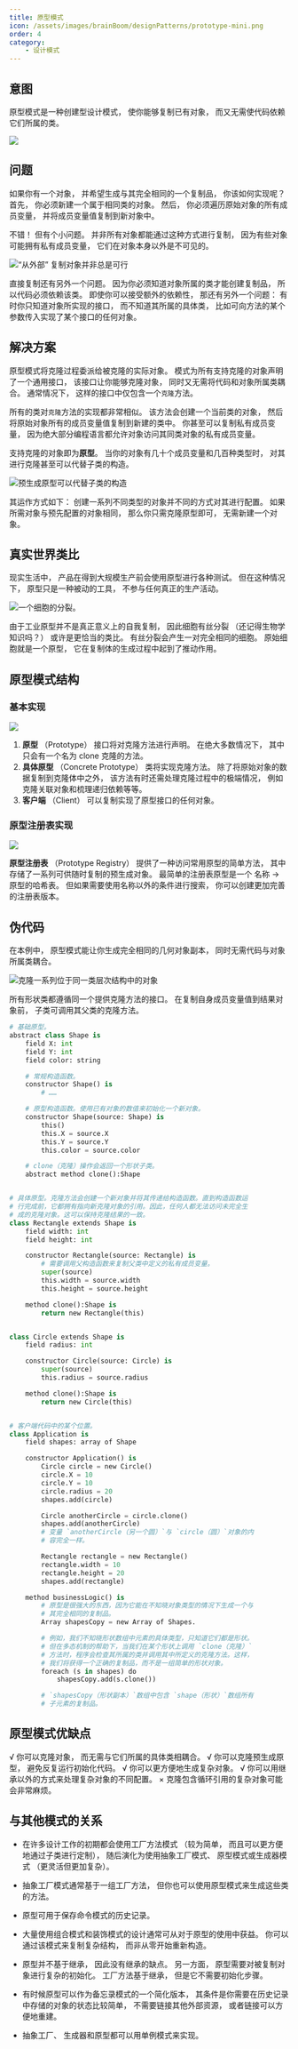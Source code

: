 ```yaml
---
title: 原型模式
icon: /assets/images/brainBoom/designPatterns/prototype-mini.png
order: 4
category:
    - 设计模式
---
```


## 意图

原型模式是一种创建型设计模式， 使你能够复制已有对象， 而又无需使代码依赖它们所属的类。

![](../../../../.vuepress/public/assets/images/brainBoom/designPatterns/creational/prototype/prototype.png)

## 问题

如果你有一个对象， 并希望生成与其完全相同的一个复制品， 你该如何实现呢？ 首先， 你必须新建一个属于相同类的对象。 然后， 你必须遍历原始对象的所有成员变量， 并将成员变量值复制到新对象中。

不错！ 但有个小问题。 并非所有对象都能通过这种方式进行复制， 因为有些对象可能拥有私有成员变量， 它们在对象本身以外是不可见的。

![“从外部” 复制对象并非总是可行](../../../../.vuepress/public/assets/images/brainBoom/designPatterns/creational/prototype/prototype-comic-1-zh.png)

直接复制还有另外一个问题。 因为你必须知道对象所属的类才能创建复制品， 所以代码必须依赖该类。 即使你可以接受额外的依赖性， 那还有另外一个问题： 有时你只知道对象所实现的接口， 而不知道其所属的具体类， 比如可向方法的某个参数传入实现了某个接口的任何对象。

## 解决方案

原型模式将克隆过程委派给被克隆的实际对象。 模式为所有支持克隆的对象声明了一个通用接口， 该接口让你能够克隆对象， 同时又无需将代码和对象所属类耦合。 通常情况下， 这样的接口中仅包含一个`克隆`方法。

所有的类对`克隆`方法的实现都非常相似。 该方法会创建一个当前类的对象， 然后将原始对象所有的成员变量值复制到新建的类中。 你甚至可以复制私有成员变量， 因为绝大部分编程语言都允许对象访问其同类对象的私有成员变量。

支持克隆的对象即为**原型**。 当你的对象有几十个成员变量和几百种类型时， 对其进行克隆甚至可以代替子类的构造。

![预生成原型可以代替子类的构造](../../../../.vuepress/public/assets/images/brainBoom/designPatterns/creational/prototype/prototype-comic-2-zh.png)

其运作方式如下： 创建一系列不同类型的对象并不同的方式对其进行配置。 如果所需对象与预先配置的对象相同， 那么你只需克隆原型即可， 无需新建一个对象。

## 真实世界类比

现实生活中， 产品在得到大规模生产前会使用原型进行各种测试。 但在这种情况下， 原型只是一种被动的工具， 不参与任何真正的生产活动。

![一个细胞的分裂。](../../../../.vuepress/public/assets/images/brainBoom/designPatterns/creational/prototype/prototype-comic-3-zh.png)

由于工业原型并不是真正意义上的自我复制， 因此细胞有丝分裂 （还记得生物学知识吗？） 或许是更恰当的类比。 有丝分裂会产生一对完全相同的细胞。 原始细胞就是一个原型， 它在复制体的生成过程中起到了推动作用。

## 原型模式结构

### 基本实现

![](../../../../.vuepress/public/assets/images/brainBoom/designPatterns/creational/prototype/structure.png)

1. **原型** （Prototype） 接口将对克隆方法进行声明。 在绝大多数情况下， 其中只会有一个名为 clone 克隆的方法。
2. **具体原型** （Concrete Prototype） 类将实现克隆方法。 除了将原始对象的数据复制到克隆体中之外， 该方法有时还需处理克隆过程中的极端情况， 例如克隆关联对象和梳理递归依赖等等。
3. **客户端** （Client） 可以复制实现了原型接口的任何对象。

### 原型注册表实现

![](../../../../.vuepress/public/assets/images/brainBoom/designPatterns/creational/prototype/structure-prototype-cache.png)

**原型注册表** （Prototype Registry） 提供了一种访问常用原型的简单方法， 其中存储了一系列可供随时复制的预生成对象。 最简单的注册表原型是一个 名称 → 原型的哈希表。 但如果需要使用名称以外的条件进行搜索， 你可以创建更加完善的注册表版本。

## 伪代码
在本例中， 原型模式能让你生成完全相同的几何对象副本， 同时无需代码与对象所属类耦合。

![克隆一系列位于同一类层次结构中的对象](../../../../.vuepress/public/assets/images/brainBoom/designPatterns/creational/prototype/example.png)

所有形状类都遵循同一个提供克隆方法的接口。 在复制自身成员变量值到结果对象前， 子类可调用其父类的克隆方法。
```py
# 基础原型。
abstract class Shape is
    field X: int
    field Y: int
    field color: string

    # 常规构造函数。
    constructor Shape() is
        # ……

    # 原型构造函数。使用已有对象的数值来初始化一个新对象。
    constructor Shape(source: Shape) is
        this()
        this.X = source.X
        this.Y = source.Y
        this.color = source.color

    # clone（克隆）操作会返回一个形状子类。
    abstract method clone():Shape


# 具体原型。克隆方法会创建一个新对象并将其传递给构造函数。直到构造函数运
# 行完成前，它都拥有指向新克隆对象的引用。因此，任何人都无法访问未完全生
# 成的克隆对象。这可以保持克隆结果的一致。
class Rectangle extends Shape is
    field width: int
    field height: int

    constructor Rectangle(source: Rectangle) is
        # 需要调用父构造函数来复制父类中定义的私有成员变量。
        super(source)
        this.width = source.width
        this.height = source.height

    method clone():Shape is
        return new Rectangle(this)


class Circle extends Shape is
    field radius: int

    constructor Circle(source: Circle) is
        super(source)
        this.radius = source.radius

    method clone():Shape is
        return new Circle(this)


# 客户端代码中的某个位置。
class Application is
    field shapes: array of Shape

    constructor Application() is
        Circle circle = new Circle()
        circle.X = 10
        circle.Y = 10
        circle.radius = 20
        shapes.add(circle)

        Circle anotherCircle = circle.clone()
        shapes.add(anotherCircle)
        # 变量 `anotherCircle（另一个圆）`与 `circle（圆）`对象的内
        # 容完全一样。

        Rectangle rectangle = new Rectangle()
        rectangle.width = 10
        rectangle.height = 20
        shapes.add(rectangle)

    method businessLogic() is
        # 原型是很强大的东西，因为它能在不知晓对象类型的情况下生成一个与
        # 其完全相同的复制品。
        Array shapesCopy = new Array of Shapes.

        # 例如，我们不知晓形状数组中元素的具体类型，只知道它们都是形状。
        # 但在多态机制的帮助下，当我们在某个形状上调用 `clone（克隆）`
        # 方法时，程序会检查其所属的类并调用其中所定义的克隆方法。这样，
        # 我们将获得一个正确的复制品，而不是一组简单的形状对象。
        foreach (s in shapes) do
            shapesCopy.add(s.clone())

        # `shapesCopy（形状副本）`数组中包含 `shape（形状）`数组所有
        # 子元素的复制品。
```
## 原型模式优缺点

√ 你可以克隆对象， 而无需与它们所属的具体类相耦合。
√ 你可以克隆预生成原型， 避免反复运行初始化代码。
√ 你可以更方便地生成复杂对象。
√ 你可以用继承以外的方式来处理复杂对象的不同配置。
× 克隆包含循环引用的复杂对象可能会非常麻烦。

## 与其他模式的关系

-   在许多设计工作的初期都会使用工厂方法模式 （较为简单， 而且可以更方便地通过子类进行定制）， 随后演化为使用抽象工厂模式、 原型模式或生成器模式 （更灵活但更加复杂）。

-   抽象工厂模式通常基于一组工厂方法， 但你也可以使用原型模式来生成这些类的方法。

-   原型可用于保存命令模式的历史记录。

-   大量使用组合模式和装饰模式的设计通常可从对于原型的使用中获益。 你可以通过该模式来复制复杂结构， 而非从零开始重新构造。

-   原型并不基于继承， 因此没有继承的缺点。 另一方面， 原型需要对被复制对象进行复杂的初始化。 工厂方法基于继承， 但是它不需要初始化步骤。

-   有时候原型可以作为备忘录模式的一个简化版本， 其条件是你需要在历史记录中存储的对象的状态比较简单， 不需要链接其他外部资源， 或者链接可以方便地重建。

-   抽象工厂、 生成器和原型都可以用单例模式来实现。